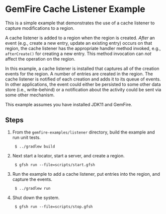 <!--
  ~ Copyright (c) VMware, Inc. 2022. All rights reserved.
  ~ SPDX-License-Identifier: Apache-2.0
  -->
<!--
Licensed to the Apache Software Foundation (ASF) under one or more
contributor license agreements.  See the NOTICE file distributed with
this work for additional information regarding copyright ownership.
The ASF licenses this file to You under the Apache License, Version 2.0
(the "License"); you may not use this file except in compliance with
the License.  You may obtain a copy of the License at

     http://www.apache.org/licenses/LICENSE-2.0

Unless required by applicable law or agreed to in writing, software
distributed under the License is distributed on an "AS IS" BASIS,
WITHOUT WARRANTIES OR CONDITIONS OF ANY KIND, either express or implied.
See the License for the specific language governing permissions and
limitations under the License.
-->

# GemFire Cache Listener Example

This is a simple example that demonstrates the use of a cache listener to capture modifications to a region.

A cache listener is added to a region when the region is created. _After_ an event (e.g., create a new entry, update an existing entry) occurs on that region, the cache listener has the appropriate handler method invoked, e.g., `afterCreate()` for creating a new entry. This method invocation can _not_ affect the operation on the region.

In this example, a cache listener is installed that captures all of the creation events for the region. A number of entries are created in the region. The cache listener is notified of each creation and adds it to its queue of events. In other applications, the event could either be persisted to some other data store (i.e., write-behind) or a notification about the activity could be sent via some other mechanism.

This example assumes you have installed JDK11 and GemFire.

## Steps

1. From the `gemfire-examples/listener` directory, build the example and
   run unit tests.

        $ ../gradlew build

2. Next start a locator, start a server, and create a region.

        $ gfsh run --file=scripts/start.gfsh

3. Run the example to add a cache listener, put entries into the region, and capture the events.

        $ ../gradlew run

4. Shut down the system.

        $ gfsh run --file=scripts/stop.gfsh
